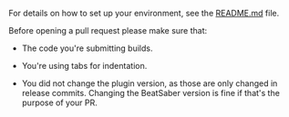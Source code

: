 For details on how to set up your environment, see the [README.md](README.md) file.

Before opening a pull request please make sure that:

- The code you're submitting builds.

- You're using tabs for indentation.

- You did not change the plugin version, as those are only changed in release commits. Changing the BeatSaber version is fine if that's the purpose of your PR.
